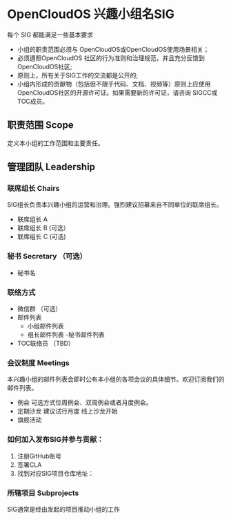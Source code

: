# OpenCloudOS 兴趣小组名SIG

每个 SIG 都能满足一些基本要求
- 小组的职责范围必须与 OpenCloudOS或OpenCloudOS使用场景相关；
- 必须遵照OpenCloudOS 社区的行为准则和治理规范，并且充分反馈到OpenCloudOS社区;
- 原则上，所有关于SIG工作的交流都是公开的;
- 小组内形成的贡献物（包括但不限于代码、文档、视频等）原则上应使用OpenCloudOS社区的开源许可证。如果需要新的许可证，请咨询 SIGCC或TOC成员。
## 职责范围 Scope
定义本小组的工作范围和主要责任。
## 管理团队 Leadership
### 联席组长 Chairs
SIG组长负责本兴趣小组的运营和治理。强烈建议招募来自不同单位的联席组长。
- 联席组长 A
- 联席组长 B (可选）
- 联席组长 C (可选)
### 秘书 Secretary （可选）
- 秘书名
### 联络方式
- 微信群 （可选）
- 邮件列表
  - 小组邮件列表
  - 组长邮件列表
  -秘书邮件列表
- TOC联络员 （TBD）
### 会议制度 Meetings
本兴趣小组的邮件列表会即时公布本小组的各项会议的具体细节。欢迎订阅我们的邮件列表。
- 例会
可选方式位周例会、双周例会或者月度例会。
- 定期沙龙
建议试行月度
线上沙龙开始
- 旗舰活动
### 如何加入发布SIG并参与贡献：
1. 注册GitHub账号
2. 签署CLA
3. 找到对应SIG项目仓库地址：
### 所辖项目 Subprojects
SIG通常是经由发起的项目推动小组的工作

